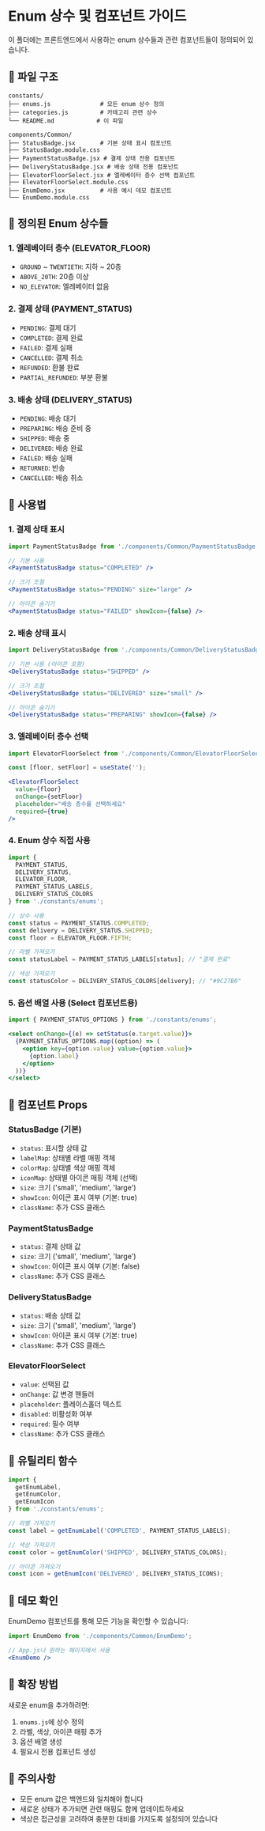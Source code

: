 # Enum 상수 및 컴포넌트 가이드

이 폴더에는 프론트엔드에서 사용하는 enum 상수들과 관련 컴포넌트들이 정의되어 있습니다.

## 📁 파일 구조

```
constants/
├── enums.js              # 모든 enum 상수 정의
├── categories.js         # 카테고리 관련 상수
└── README.md            # 이 파일

components/Common/
├── StatusBadge.jsx       # 기본 상태 표시 컴포넌트
├── StatusBadge.module.css
├── PaymentStatusBadge.jsx # 결제 상태 전용 컴포넌트
├── DeliveryStatusBadge.jsx # 배송 상태 전용 컴포넌트
├── ElevatorFloorSelect.jsx # 엘레베이터 층수 선택 컴포넌트
├── ElevatorFloorSelect.module.css
├── EnumDemo.jsx          # 사용 예시 데모 컴포넌트
└── EnumDemo.module.css
```

## 🎯 정의된 Enum 상수들

### 1. 엘레베이터 층수 (ELEVATOR_FLOOR)
- `GROUND` ~ `TWENTIETH`: 지하 ~ 20층
- `ABOVE_20TH`: 20층 이상
- `NO_ELEVATOR`: 엘레베이터 없음

### 2. 결제 상태 (PAYMENT_STATUS)
- `PENDING`: 결제 대기
- `COMPLETED`: 결제 완료
- `FAILED`: 결제 실패
- `CANCELLED`: 결제 취소
- `REFUNDED`: 환불 완료
- `PARTIAL_REFUNDED`: 부분 환불

### 3. 배송 상태 (DELIVERY_STATUS)
- `PENDING`: 배송 대기
- `PREPARING`: 배송 준비 중
- `SHIPPED`: 배송 중
- `DELIVERED`: 배송 완료
- `FAILED`: 배송 실패
- `RETURNED`: 반송
- `CANCELLED`: 배송 취소

## 🚀 사용법

### 1. 결제 상태 표시

```jsx
import PaymentStatusBadge from './components/Common/PaymentStatusBadge';

// 기본 사용
<PaymentStatusBadge status="COMPLETED" />

// 크기 조절
<PaymentStatusBadge status="PENDING" size="large" />

// 아이콘 숨기기
<PaymentStatusBadge status="FAILED" showIcon={false} />
```

### 2. 배송 상태 표시

```jsx
import DeliveryStatusBadge from './components/Common/DeliveryStatusBadge';

// 기본 사용 (아이콘 포함)
<DeliveryStatusBadge status="SHIPPED" />

// 크기 조절
<DeliveryStatusBadge status="DELIVERED" size="small" />

// 아이콘 숨기기
<DeliveryStatusBadge status="PREPARING" showIcon={false} />
```

### 3. 엘레베이터 층수 선택

```jsx
import ElevatorFloorSelect from './components/Common/ElevatorFloorSelect';

const [floor, setFloor] = useState('');

<ElevatorFloorSelect
  value={floor}
  onChange={setFloor}
  placeholder="배송 층수를 선택하세요"
  required={true}
/>
```

### 4. Enum 상수 직접 사용

```jsx
import { 
  PAYMENT_STATUS, 
  DELIVERY_STATUS, 
  ELEVATOR_FLOOR,
  PAYMENT_STATUS_LABELS,
  DELIVERY_STATUS_COLORS
} from './constants/enums';

// 상수 사용
const status = PAYMENT_STATUS.COMPLETED;
const delivery = DELIVERY_STATUS.SHIPPED;
const floor = ELEVATOR_FLOOR.FIFTH;

// 라벨 가져오기
const statusLabel = PAYMENT_STATUS_LABELS[status]; // "결제 완료"

// 색상 가져오기
const statusColor = DELIVERY_STATUS_COLORS[delivery]; // "#9C27B0"
```

### 5. 옵션 배열 사용 (Select 컴포넌트용)

```jsx
import { PAYMENT_STATUS_OPTIONS } from './constants/enums';

<select onChange={(e) => setStatus(e.target.value)}>
  {PAYMENT_STATUS_OPTIONS.map((option) => (
    <option key={option.value} value={option.value}>
      {option.label}
    </option>
  ))}
</select>
```

## 🎨 컴포넌트 Props

### StatusBadge (기본)
- `status`: 표시할 상태 값
- `labelMap`: 상태별 라벨 매핑 객체
- `colorMap`: 상태별 색상 매핑 객체
- `iconMap`: 상태별 아이콘 매핑 객체 (선택)
- `size`: 크기 ('small', 'medium', 'large')
- `showIcon`: 아이콘 표시 여부 (기본: true)
- `className`: 추가 CSS 클래스

### PaymentStatusBadge
- `status`: 결제 상태 값
- `size`: 크기 ('small', 'medium', 'large')
- `showIcon`: 아이콘 표시 여부 (기본: false)
- `className`: 추가 CSS 클래스

### DeliveryStatusBadge
- `status`: 배송 상태 값
- `size`: 크기 ('small', 'medium', 'large')
- `showIcon`: 아이콘 표시 여부 (기본: true)
- `className`: 추가 CSS 클래스

### ElevatorFloorSelect
- `value`: 선택된 값
- `onChange`: 값 변경 핸들러
- `placeholder`: 플레이스홀더 텍스트
- `disabled`: 비활성화 여부
- `required`: 필수 여부
- `className`: 추가 CSS 클래스

## 🎯 유틸리티 함수

```jsx
import { 
  getEnumLabel, 
  getEnumColor, 
  getEnumIcon 
} from './constants/enums';

// 라벨 가져오기
const label = getEnumLabel('COMPLETED', PAYMENT_STATUS_LABELS);

// 색상 가져오기
const color = getEnumColor('SHIPPED', DELIVERY_STATUS_COLORS);

// 아이콘 가져오기
const icon = getEnumIcon('DELIVERED', DELIVERY_STATUS_ICONS);
```

## 🧪 데모 확인

EnumDemo 컴포넌트를 통해 모든 기능을 확인할 수 있습니다:

```jsx
import EnumDemo from './components/Common/EnumDemo';

// App.js나 원하는 페이지에서 사용
<EnumDemo />
```

## 🔧 확장 방법

새로운 enum을 추가하려면:

1. `enums.js`에 상수 정의
2. 라벨, 색상, 아이콘 매핑 추가
3. 옵션 배열 생성
4. 필요시 전용 컴포넌트 생성

## 📝 주의사항

- 모든 enum 값은 백엔드와 일치해야 합니다
- 새로운 상태가 추가되면 관련 매핑도 함께 업데이트하세요
- 색상은 접근성을 고려하여 충분한 대비를 가지도록 설정되어 있습니다 